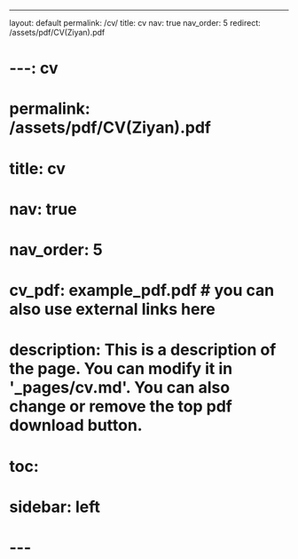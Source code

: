 ---
layout: default
permalink: /cv/
title: cv
nav: true
nav_order: 5
redirect: /assets/pdf/CV(Ziyan).pdf
# ---: cv
# permalink: /assets/pdf/CV(Ziyan).pdf
# title: cv
# nav: true
# nav_order: 5
# cv_pdf: example_pdf.pdf # you can also use external links here
# description: This is a description of the page. You can modify it in '_pages/cv.md'. You can also change or remove the top pdf download button.
# toc:
#   sidebar: left
# ---
